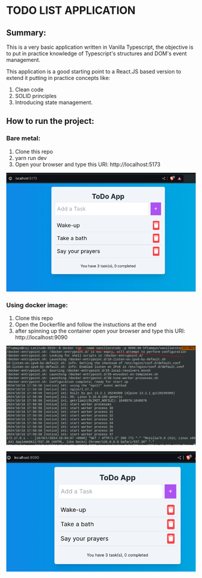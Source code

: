 # TODO LIST APPLICATION

## Summary:

This is a very basic application written in Vanilla Typescript, the objective is to put in practice knowledge of Typescript's structures and DOM's event management.

This application is a good starting point to a React.JS based version to extend it putting in practice concepts like:

1. Clean code
2. SOLID principles
3. Introducing state management.

## How to run the project:

### Bare metal:

1. Clone this repo
2. yarn run dev
3. Open your browser and type this URI: http://localhost:5173

![running in bare metal](sshots/baremetal.png)

### Using docker image:

1. Clone this repo
2. Open the Dockerfile and follow the instuctions at the end
3. after spinning up the container open your browser and type this URI: http://localhost:9090

![spinning up the container](sshots/docker01.png)

![accessing the application](sshots/docker02.png)
